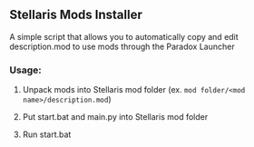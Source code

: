 ## Stellaris Mods Installer

A simple script that allows you to automatically copy and edit description.mod to use mods through the Paradox Launcher

### Usage:

1. Unpack mods into Stellaris mod folder (ex. `mod folder/<mod name>/description.mod`)

2. Put start.bat and main.py into Stellaris mod folder

3. Run start.bat

